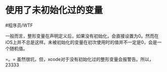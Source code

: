 # 使用了未初始化过的变量
#程序员/WTF


一般而言，整形变量在声明定义后，如果没有初始化，会直接设置为0。然而在iOS上并不总是这样。未被初始化的变量在初次使用时的值并不一定是0，会是一个随机值。


=。=  虽然很坑，但，xcode对于没有初始化过的整形变量会报警告。所以，23333